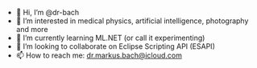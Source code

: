 - 👋 Hi, I’m @dr-bach
- 👀 I’m interested in medical physics, artificial intelligence, photography and more
- 🌱 I’m currently learning ML.NET (or call it experimenting)
- 💞️ I’m looking to collaborate on Eclipse Scripting API (ESAPI)
- 📫 How to reach me: dr.markus.bach@icloud.com

<!---
dr-bach/dr-bach is a ✨ special ✨ repository because its `README.md` (this file) appears on your GitHub profile.
You can click the Preview link to take a look at your changes.
--->

